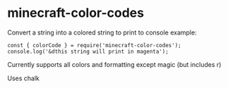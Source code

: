 minecraft-color-codes
========

Convert a string into a colored string to print to console
example:

```
const { colorCode } = require('minecraft-color-codes');
console.log('&dthis string will print in magenta');
```

Currently supports all colors and formatting except magic (but includes r)

Uses chalk